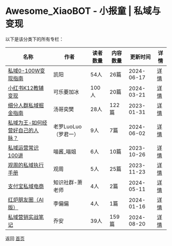 # Awesome_XiaoBOT - 小报童 | 私域与变现

以下是该分类下的所有专栏：

| 名称 | 作者 | 读者数量 | 内容数量 | 更新时间 | 详情 |
|------|------|----------|----------|----------|------|
| [私域0-100W变现指南](https://xiaobot.net/p/05628?refer=0b133df9-27dc-423b-8101-639049001c13) | 凯阳 | 54人 | 26篇 |  2024-06-17 | [详情](data/05628.md) |
| [小红书K12教辅变现](https://xiaobot.net/p/cola?refer=0b133df9-27dc-423b-8101-639049001c13) | 可乐要加冰 | 100人 | 20篇 |  2024-03-21 | [详情](data/cola.md) |
| [细分人群私域掘金指南](https://xiaobot.net/p/siyu20220909?refer=0b133df9-27dc-423b-8101-639049001c13) | 汤哥奕樊 | 28人 | 122篇 |  2023-01-31 | [详情](data/siyu20220909.md) |
| [私域为王-如何经营好自己的人脉？](https://xiaobot.net/p/siyuweiwang01?refer=0b133df9-27dc-423b-8101-639049001c13) | 老罗LuoLuo（罗君一） | 9人 | 7篇 |  2024-06-02 | [详情](data/siyuweiwang01.md) |
| [私域运营常识100讲](https://xiaobot.net/p/1242473247?refer=0b133df9-27dc-423b-8101-639049001c13) | 喵酱_喵姐 | 6人 | 10篇 |  2023-10-26 | [详情](data/1242473247.md) |
| [观周的私域执行手册](https://xiaobot.net/p/guanzhiusy?refer=0b133df9-27dc-423b-8101-639049001c13) | 观周 | 5人 | 25篇 |  2023-11-23 | [详情](data/guanzhiusy.md) |
| [支付宝私域电商](https://xiaobot.net/p/15868048831?refer=0b133df9-27dc-423b-8101-639049001c13) | 知识社群-萧老师 | 4人 | 2篇 |  2024-05-11 | [详情](data/15868048831.md) |
| [红炉朋友圈（AI版）](https://xiaobot.net/p/honglu0006?refer=0b133df9-27dc-423b-8101-639049001c13) | 李偏偏 | 4人 | 1篇 |  2024-01-16 | [详情](data/honglu0006.md) |
| [私域营销实战笔记](https://xiaobot.net/p/qiaoanwa?refer=0b133df9-27dc-423b-8101-639049001c13) | 乔安 | 39人 | 159篇 |  2024-08-20 | [详情](data/qiaoanwa.md) |


返回 [首页](../README.md)
